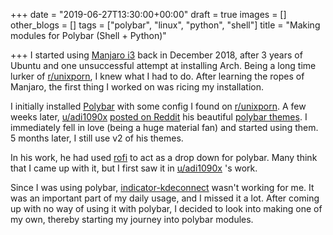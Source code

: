 +++
date = "2019-06-27T13:30:00+00:00"
draft = true
images = []
other_blogs = []
tags = ["polybar", "linux", "python", "shell"]
title = "Making modules for Polybar (Shell + Python)"

+++
I started using [Manjaro i3](https://manjaro.org/download/i3/ "Manjaro i3") back in December 2018, after 3 years of Ubuntu and one unsuccessful attempt at installing Arch. Being a long time lurker of [r/unixporn](https://reddit.com/unixporn "r/unixporn"), I knew what I had to do. After learning the ropes of Manjaro, the first thing I worked on was ricing my installation. 

I initially installed [Polybar](https://github.com/polybar/polybar "Polybar") with some config I found on [r/unixporn](https://reddit.com/unixporn "r/unixporn"). A few weeks later, [u/adi1090x](https://reddit.com/user/adi1090x "u/adi1090x") [posted on Reddit](https://www.reddit.com/r/unixporn/comments/ac5ggg/oc_polybar_themes_with_19_material_accent_colors/) his beautiful [polybar themes](https://github.com/adi1090x/polybar-themes). I immediately fell in love (being a huge material fan) and started using them. 5 months later, I still use v2 of his themes.

In his work, he had used [rofi](https://github.com/davatorium/rofi) to act as a drop down for polybar. Many think that I came up with it, but I first saw it in [u/adi1090x](https://reddit.com/user/adi1090x "u/adi1090x") 's work.

Since I was using polybar, [indicator-kdeconnect](https://github.com/Bajoja/indicator-kdeconnect) wasn't working for me. It was an important part of my daily usage, and I missed it a lot. After coming up with no way of using it with polybar, I decided to look into making one of my own, thereby starting my journey into polybar modules.